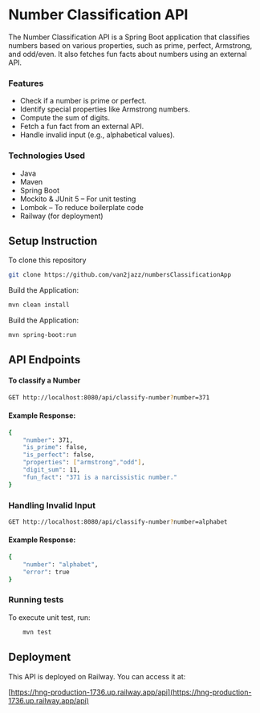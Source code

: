 # Number Classification API

The Number Classification API is a Spring Boot application that classifies numbers based on various properties, such as prime, perfect, Armstrong, and odd/even. It also fetches fun facts about numbers using an external API.

### Features

+ Check if a number is prime or perfect.
+ Identify special properties like Armstrong numbers.
+ Compute the sum of digits.
+ Fetch a fun fact from an external API.
+ Handle invalid input (e.g., alphabetical values).
  
### Technologies Used

+ Java
+ Maven 
+ Spring Boot
+ Mockito & JUnit 5 – For unit testing
+ Lombok – To reduce boilerplate code
+ Railway (for deployment)



  
## Setup Instruction

To clone this repository

```bash
git clone https://github.com/van2jazz/numbersClassificationApp
```

Build the Application:

```bash
mvn clean install
```

Build the Application:

```bash
mvn spring-boot:run
```


## API Endpoints
#### To classify a Number

```bash
GET http://localhost:8080/api/classify-number?number=371
```
#### Example Response:
```bash
{
    "number": 371,
    "is_prime": false,
    "is_perfect": false,
    "properties": ["armstrong","odd"],
    "digit_sum": 11,
    "fun_fact": "371 is a narcissistic number."
}
```

### Handling Invalid Input
```bash
GET http://localhost:8080/api/classify-number?number=alphabet
```
#### Example Response:
```bash
{
    "number": "alphabet",
    "error": true
}
```

### Running tests
To execute unit test, run:
```bash
    mvn test
```

## Deployment

This API is deployed on Railway. You can access it at:

[https://hng-production-1736.up.railway.app/api](https://hng-production-1736.up.railway.app/api)

